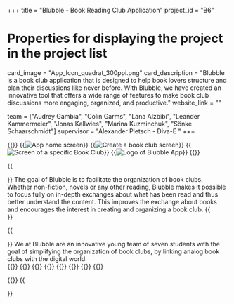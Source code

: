 +++
title = "Blubble - Book Reading Club Application"
project_id = "B6"

# Properties for displaying the project in the project list
card_image = "App_Icon_quadrat_300ppi.png"
card_description = "Blubble is a book club application that is designed to help book lovers structure and plan their discussions like never before. With Blubble, we have created an innovative tool that offers a wide range of features to make book club discussions more engaging, organized, and productive." 
website_link = ""


team = ["Audrey Gambia", "Colin Garms", "Lana Alzbibi", "Leander Kammermeier", "Jonas Kallwies", "Marina Kuzminchuk", "Sönke Schaarschmidt"]
supervisor = "Alexander Pietsch - Diva-E "
+++

{{<gallery>}}
{{<image src="home-screen.png" alt="App home screen" caption="The home screen of our app">}}
{{<image src="create-club-screen.png" alt="Create a book club screen" caption="Create Book Club Screen">}}
{{<image src="club-screen.png" alt="Screen of a specific Book Club" caption="Screen showing a Book Club">}}
{{<image src="Bookclub_Logo_300ppi.png" alt="Logo of Blubble App">}}
{{</gallery>}}

{{<section title="Our Goal">}}
The goal of Blubble is to facilitate the organization of book clubs. Whether non-fiction, novels or any other reading, Blubble makes it possible to focus fully on in-depth exchanges about what has been read and thus better understand the content. This improves the exchange about books and encourages the interest in creating and organizing a book club.
{{</section>}}

{{<section title="The Team">}}
We at Blubble are an innovative young team of seven students with the goal of simplifying the organization of book clubs, by linking analog book clubs with the digital world.  
{{<gallery>}}
{{<team-member image="audrey-gambia.jpg" name="Audrey Gambia (Design)">}}
{{<team-member image="lana-alzbibi.jpg" name="Lana Alzbibi (Design/Frontend)">}}
{{<team-member image="colin-garms.jpg" name="Colin Garms (Frontend/Backend)">}}
{{<team-member image="leander-kammermeier.jpg" name="Leander Kammermeier (Backend)">}}
{{<team-member image="soenke-schaarschmidt.jpg" name="Sönke Schaarschmidt (Frontend)">}}
{{<team-member image="marina-kuzminchuk.jpg" name="Marina Kuzminchuk (Frontend/Backend)">}}
{{<team-member image="jonas-kallwies.jpg" name="Jonas Kallwies (Project Managment)">}}

{{</gallery>}}
{{</section>}}
